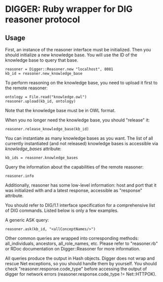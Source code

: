 DIGGER: Ruby wrapper for DIG reasoner protocol
==============================================

Usage
-----

First, an instance of the reasoner interface must be initialized. Then you should initialize a new knowledge base. You will use the ID of the knowledge base to query that base.

    reasoner = Digger::Reasoner.new "localhost", 8081
    kb_id = reasoner.new_knowledge_base

To perform reasoning on the knowledge base, you need to upload it first to the remote reasoner:

    ontology = File.read("knowledge.owl")
    reasoner.upload(kb_id, ontology)

Note that the knowledge base must be in OWL format.

When you no longer need the knowledge base, you should "release" it:

    reasoner.release_knowledge_base(kb_id)

You can instantiate as many knowledge bases as you want. The list of all currently instantiated (and not released) knowledge bases is accessible via *knowledge_bases* attribute:

    kb_ids = reasoner.knowledge_bases

Query the information about the capabilities of the remote reasoner:

    reasoner.info

Additionally, reasoner has some low-level information: host and port that it was initialized with and a latest response, accessible as "response" attribute.

You should refer to DIG/1.1 interface specification for a comprehensive list of DIG commands. Listed below is only a few examples.

A generic ASK query:

    reasoner.ask(kb_id, "<allConceptNames/>")

Other common queries are wrapped into corresponding methods: all_individuals, ancestors, all_role_names, etc. Please refer to "reasoner.rb" or RDoc documentation on Digger::Reasoner for more information.

All queries produce the output in Hash objects. Digger does not wrap and rescue Net exceptions, so you should handle them by yourself. You should check "reasoner.response.code_type" before accessing the output of digger for network errors (reasoner.response.code_type != Net::HTTPOK).
